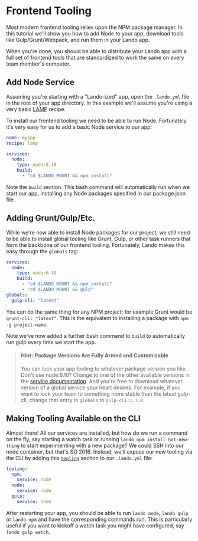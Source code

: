 Frontend Tooling
===============

Most modern frontend tooling relies upon the NPM package manager. In this tutorial we'll show you how to add Node to your app, download tools like Gulp/Grunt/Webpack, and run them in your Lando app.

When you're done, you should be able to distribute your Lando app with a full set of frontend tools that are standardized to work the same on every team member's computer.


Add Node Service
---------------

Assuming you're starting with a "Lando-ized" app, open the `.lando.yml` file in the root of your app directory. In this example we'll assume you're using a very basic [LAMP](./../recipes/lamp.md) recipe.

To install our frontend tooling we need to be able to run Node. Fortunately it's very easy for us to add a basic Node service to our app:

```yml
name: myapp
recipe: lamp

services:
  node:
    type: node:6.10
    build:
      - "cd $LANDO_MOUNT && npm install"
```

Note the `build` section. This bash command will automatically run when we start our app, installing any Node packages specified in our package.json file.

Adding Grunt/Gulp/Etc.
---------------------

While we're now able to install Node packages for our project, we still need to be able to install global tooling like Grunt, Gulp, or other task runners that form the backbone of our frontend tooling. Fortunately, Lando makes this easy through the `globals` tag:


```yml
services:
  node:
    type: node:6.10
    build:
      - "cd $LANDO_MOUNT && npm install"
      - "cd $LANDO_MOUNT && gulp"
globals:
  gulp-cli: "latest"
```

You can do the same thing for any NPM project; for example Grunt would be `grunt-cli: "latest"`. This is the equivalent to installing a package with `npm -g project-name`.

Note we've now added a further bash command to `build` to automatically run gulp every time we start the app.

> #### Hint::Package Versions Are Fully Armed and Customizable
>
> You can lock your app tooling to whatever package version you like. Don't use node:6.10? Change to one of the other available versions in the [service documentation](services/node.md). And you're free to download whatever version of a global service your heart desires. For example, if you want to lock your team to something more stable than the latest gulp-cli, change that entry in `globals` to `gulp-cli:1.3.0`.

Making Tooling Available on the CLI
------------------------------------

Almost there! All our services are installed, but how do we run a command on the fly, say starting a watch task or running `lando npm install hot-new-thing` to start experimenting with a new package? We could SSH into our node container, but that's SO 2016. Instead, we'll expose our new tooling via the CLI by adding this [`tooling`](./../config/tooling.md) section to our `.lando.yml` file:

```yml
tooling:
  npm:
    service: node
  node:
    service: node
  gulp:
    service: node
```

After restarting your app, you should be able to run `lando node`, `lando gulp` or `lando npm` and have the corresponding commands run. This is particularly useful if you want to kickoff a watch task you might have configured, say `lando gulp watch`.
